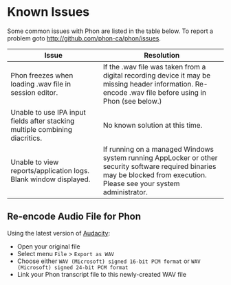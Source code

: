 # Known Issues

Some common issues with Phon are listed in the table below. To report a problem goto http://github.com/phon-ca/phon/issues.

| Issue | Resolution |
|--|--|
| Phon freezes when loading .wav file in session editor. | If the .wav file was taken from a digital recording device it may be missing header information.  Re-encode .wav file before using in Phon (see below.) |
| Unable to use IPA input fields after stacking multiple combining diacritics. | No known solution at this time. |
| Unable to view reports/application logs. Blank window displayed. | If running on a managed Windows system running AppLocker or other security software required binaries may be blocked from execution.  Please see your system administrator. |


## Re-encode Audio File for Phon

Using the latest version of [Audacity](https://www.audacityteam.org/):
 
 * Open your original file
 * Select menu ```File``` > ```Export as WAV```
 * Choose either ```WAV (Microsoft) signed 16-bit PCM format``` or ```WAV (Microsoft) signed 24-bit PCM format```
 * Link your Phon transcript file to this newly-created WAV file
